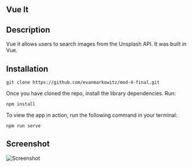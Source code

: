 ## Vue It

## Description
Vue it allows users to search images from the Unsplash API.  It was built in Vue.

## Installation

```
git clone https://github.com/evanmarkowitz/mod-4-final.git
```
Once you have cloned the repo, install the library dependencies. Run:

```
npm install
```
To view the app in action, run the following command in your terminal:

```
npm run serve
```

## Screenshot
![Screenshot](https://github.com/evanmarkowitz/mod-4-final/blob/master/src/images/vue-it.gif)



